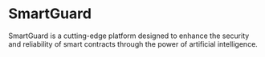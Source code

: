 # SmartGuard
 SmartGuard is a cutting-edge platform designed to enhance the security and reliability of smart contracts through the power of artificial intelligence. 
